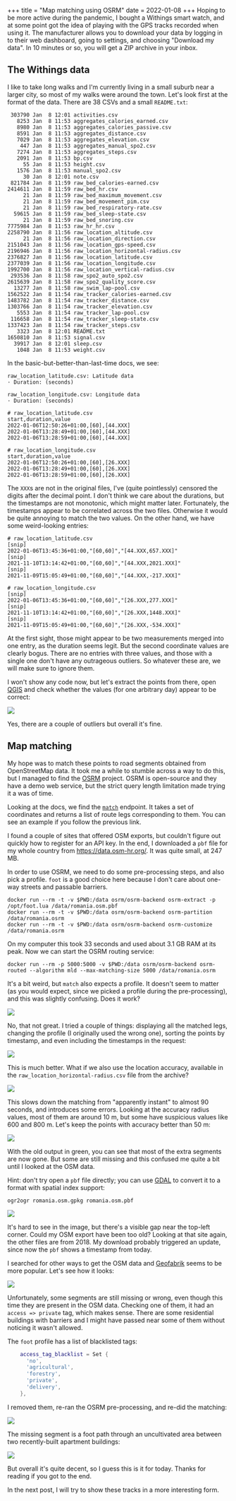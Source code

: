 +++
title = "Map matching using OSRM"
date = 2022-01-08
+++
Hoping to be more active during the pandemic, I bought a Withings smart watch, and at some point got the idea of playing with the GPS tracks recorded when using it.
The manufacturer allows you to download your data by logging in to their web dashboard, going to settings, and choosing "Download my data".
In 10 minutes or so, you will get a ZIP archive in your inbox.

## The Withings data

I like to take long walks and I'm currently living in a small suburb near a larger city, so most of my walks were around the town.
Let's look first at the format of the data.
There are 38 CSVs and a small `README.txt`:

```
 303790 Jan  8 12:01 activities.csv
   8253 Jan  8 11:53 aggregates_calories_earned.csv
   8980 Jan  8 11:53 aggregates_calories_passive.csv
   8591 Jan  8 11:53 aggregates_distance.csv
   7029 Jan  8 11:53 aggregates_elevation.csv
    447 Jan  8 11:53 aggregates_manual_spo2.csv
   7274 Jan  8 11:53 aggregates_steps.csv
   2091 Jan  8 11:53 bp.csv
     55 Jan  8 11:53 height.csv
   1576 Jan  8 11:53 manual_spo2.csv
     30 Jan  8 12:01 note.csv
 821784 Jan  8 11:59 raw_bed_calories-earned.csv
2414611 Jan  8 11:59 raw_bed_hr.csv
     21 Jan  8 11:59 raw_bed_maximum_movement.csv
     21 Jan  8 11:59 raw_bed_movement_pim.csv
     21 Jan  8 11:59 raw_bed_respiratory-rate.csv
  59615 Jan  8 11:59 raw_bed_sleep-state.csv
     21 Jan  8 11:59 raw_bed_snoring.csv
7775984 Jan  8 11:53 raw_hr_hr.csv
2258790 Jan  8 11:56 raw_location_altitude.csv
     21 Jan  8 11:56 raw_location_direction.csv
2151043 Jan  8 11:56 raw_location_gps-speed.csv
2196946 Jan  8 11:56 raw_location_horizontal-radius.csv
2376827 Jan  8 11:56 raw_location_latitude.csv
2377039 Jan  8 11:56 raw_location_longitude.csv
1992700 Jan  8 11:56 raw_location_vertical-radius.csv
 293536 Jan  8 11:58 raw_spo2_auto_spo2.csv
2615639 Jan  8 11:58 raw_spo2_quality_score.csv
  13277 Jan  8 11:58 raw_swim_lap-pool.csv
1562522 Jan  8 11:54 raw_tracker_calories-earned.csv
1483782 Jan  8 11:54 raw_tracker_distance.csv
1303766 Jan  8 11:54 raw_tracker_elevation.csv
   5553 Jan  8 11:54 raw_tracker_lap-pool.csv
 116658 Jan  8 11:54 raw_tracker_sleep-state.csv
1337423 Jan  8 11:54 raw_tracker_steps.csv
   3323 Jan  8 12:01 README.txt
1650810 Jan  8 11:53 signal.csv
  39917 Jan  8 12:01 sleep.csv
   1048 Jan  8 11:53 weight.csv
```

In the basic-but-better-than-last-time docs, we see:

```
raw_location_latitude.csv: Latitude data
· Duration: (seconds)

raw_location_longitude.csv: Longitude data
· Duration: (seconds)
```

```
# raw_location_latitude.csv
start,duration,value
2022-01-06T12:50:26+01:00,[60],[44.XXX]
2022-01-06T13:28:49+01:00,[60],[44.XXX]
2022-01-06T13:28:59+01:00,[60],[44.XXX]

# raw_location_longitude.csv
start,duration,value
2022-01-06T12:50:26+01:00,[60],[26.XXX]
2022-01-06T13:28:49+01:00,[60],[26.XXX]
2022-01-06T13:28:59+01:00,[60],[26.XXX]
```

The `XXX`s are not in the original files, I've (quite pointlessly) censored the digits after the decimal point.
I don't think we care about the durations, but the timestamps are not monotonic, which might matter later.
Fortunately, the timestamps appear to be correlated across the two files.
Otherwise it would be quite annoying to match the two values.
On the other hand, we have some weird-looking entries:

```
# raw_location_latitude.csv
[snip]
2022-01-06T13:45:36+01:00,"[60,60]","[44.XXX,657.XXX]"
[snip]
2021-11-10T13:14:42+01:00,"[60,60]","[44.XXX,2021.XXX]"
[snip]
2021-11-09T15:05:49+01:00,"[60,60]","[44.XXX,-217.XXX]"

# raw_location_longitude.csv
[snip]
2022-01-06T13:45:36+01:00,"[60,60]","[26.XXX,277.XXX]"
[snip]
2021-11-10T13:14:42+01:00,"[60,60]","[26.XXX,1448.XXX]"
[snip]
2021-11-09T15:05:49+01:00,"[60,60]","[26.XXX,-534.XXX]"
```

At the first sight, those might appear to be two measurements merged into one entry, as the duration seems legit.
But the second coordinate values are clearly bogus.
There are no entries with three values, and those with a single one don't have any outrageous outliers.
So whatever these are, we will make sure to ignore them.

I won't show any code now, but let's extract the points from there, open [QGIS](https://qgis.org/) and check whether the values (for one arbitrary day) appear to be correct:

<a href="/assets/gps-points.webp" target="_blank"><img src="/assets/gps-points.webp"></a>

Yes, there are a couple of outliers but overall it's fine.

## Map matching

My hope was to match these points to road segments obtained from OpenStreetMap data.
It took me a while to stumble across a way to do this, but I managed to find the [OSRM](http://project-osrm.org/) project.
OSRM is open-source and they have a demo web service, but the strict query length limitation made trying it a was of time.

Looking at the docs, we find the [`match`](http://project-osrm.org/docs/v5.24.0/api/#match-service) endpoint.
It takes a set of coordinates and returns a list of route legs corresponding to them.
You can see an example if you follow the previous link.

I found a couple of sites that offered OSM exports, but couldn't figure out quickly how to register for an API key.
In the end, I downloaded a `pbf` file for my whole country from <https://data.osm-hr.org/>.
It was quite small, at 247 MB.

In order to use OSRM, we need to do some pre-processing steps, and also pick a profile.
`foot` is a good choice here because I don't care about one-way streets and passable barriers.

```
docker run --rm -t -v $PWD:/data osrm/osrm-backend osrm-extract -p /opt/foot.lua /data/romania.osm.pbf
docker run --rm -t -v $PWD:/data osrm/osrm-backend osrm-partition /data/romania.osrm
docker run --rm -t -v $PWD:/data osrm/osrm-backend osrm-customize /data/romania.osrm
```

On my computer this took 33 seconds and used about 3.1 GB RAM at its peak.
Now we can start the OSRM routing service:

```
docker run --rm -p 5000:5000 -v $PWD:/data osrm/osrm-backend osrm-routed --algorithm mld --max-matching-size 5000 /data/romania.osrm
```

It's a bit weird, but `match` also expects a profile.
It doesn't seem to matter (as you would expect, since we picked a profile during the pre-processing), and this was slightly confusing.
Does it work?

<a href="/assets/gps-tracks-bad.webp" target="_blank"><img src="/assets/gps-tracks-bad.webp"></a>

No, that not great.
I tried a couple of things: displaying all the matched legs, changing the profile (I originally used the wrong one), sorting the points by timestamp, and even including the timestamps in the request:

<a href="/assets/gps-tracks-better.webp" target="_blank"><img src="/assets/gps-tracks-better.webp"></a>

This is much better. What if we also use the location accuracy, available in the `raw_location_horizontal-radius.csv` file from the archive?

<a href="/assets/gps-tracks-not-better.webp" target="_blank"><img src="/assets/gps-tracks-not-better.webp"></a>

This slows down the matching from "apparently instant" to almost 90 seconds, and introduces some errors.
Looking at the accuracy radius values, most of them are around 10 m, but some have suspicious values like 600 and 800 m.
Let's keep the points with accuracy better than 50 m:

<a href="/assets/gps-tracks-better-again.webp" target="_blank"><img src="/assets/gps-tracks-better-again.webp"></a>

With the old output in green, you can see that most of the extra segments are now gone.
But some are still missing and this confused me quite a bit until I looked at the OSM data.

Hint: don't try open a `pbf` file directly; you can use [GDAL](https://gdal.org/) to convert it to a format with spatial index support:

```
ogr2ogr romania.osm.gpkg romania.osm.pbf
```

<a href="/assets/gps-tracks-osm-gaps.webp" target="_blank"><img src="/assets/gps-tracks-osm-gaps.webp"></a>

It's hard to see in the image, but there's a visible gap near the top-left corner.
Could my OSM export have been too old?
Looking at that site again, the other files are from 2018.
My download probably triggered an update, since now the `pbf` shows a timestamp from today.

I searched for other ways to get the OSM data and [Geofabrik](https://download.geofabrik.de/) seems to be more popular.
Let's see how it looks:

<a href="/assets/gps-tracks-new-osm.webp" target="_blank"><img src="/assets/gps-tracks-new-osm.webp"></a>

Unfortunately, some segments are still missing or wrong, even though this time they are present in the OSM data.
Checking one of them, it had an `access => private` tag, which makes sense.
There are some residential buildings with barriers and I might have passed near some of them without noticing it wasn't allowed.

The `foot` profile has a list of blacklisted tags:

```lua
    access_tag_blacklist = Set {
      'no',
      'agricultural',
      'forestry',
      'private',
      'delivery',
    },
```

I removed them, re-ran the OSRM pre-processing, and re-did the matching:

<a href="/assets/gps-tracks-not-bad.webp" target="_blank"><img src="/assets/gps-tracks-not-bad.webp"></a>

The missing segment is a foot path through an uncultivated area between two recently-built apartment buildings:

<a href="/assets/gps-photo.jpg" target="_blank"><img src="/assets/gps-photo-thumb.webp"></a>

But overall it's quite decent, so I guess this is it for today.
Thanks for reading if you got to the end.

In the next post, I will try to show these tracks in a more interesting form.
